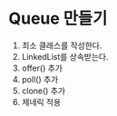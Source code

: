 # Queue 만들기

1) 최소 클래스를 작성한다. <br>
2) LinkedList를 상속받는다. <br>
3) offer() 추가 <br>
4) poll() 추가 <br>
5) clone() 추가 <br>
6) 제네릭 적용